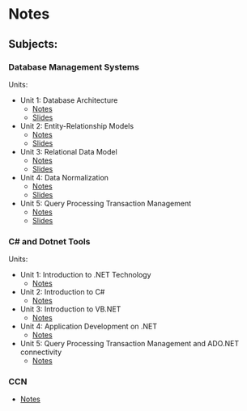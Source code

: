 # Notes
## Subjects:
### Database Management Systems

Units:
- Unit 1: Database Architecture
    - [Notes](Placeholder-Link)
    - [Slides](Placeholder-Link)
- Unit 2: Entity-Relationship Models
    - [Notes](Placeholder-Link)
    - [Slides](Placeholder-Link)
- Unit 3: Relational Data Model
    - [Notes](Placeholder-Link)
    - [Slides](Placeholder-Link)
- Unit 4: Data Normalization
    - [Notes](Placeholder-Link)
    - [Slides](Placeholder-Link)
- Unit 5: Query Processing Transaction Management
    - [Notes](Placeholder-Link)
    - [Slides](Placeholder-Link)
### C# and Dotnet Tools
Units:
- Unit 1: Introduction to .NET Technology
    - [Notes](Placeholder-Link)
- Unit 2: Introduction to C#
    - [Notes](Placeholder-Link)
- Unit 3: Introduction to VB.NET
    - [Notes](Placeholder-Link)
- Unit 4: Application Development on .NET
    - [Notes](Placeholder-Link)
- Unit 5: Query Processing Transaction Management and ADO.NET connectivity
    - [Notes](Placeholder-Link)
### CCN
- [Notes](Placeholder-Link)